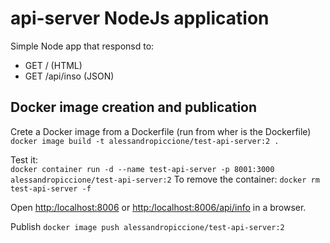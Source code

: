 # api-server NodeJs application

Simple Node app that responsd to:

- GET /  (HTML)
- GET /api/inso  (JSON)

## Docker image creation and publication

Crete a Docker image from a Dockerfile (run from wher is the Dockerfile)  
``docker image build -t alessandropiccione/test-api-server:2 .``

Test it:  
``docker container run -d --name test-api-server -p 8001:3000 alessandropiccione/test-api-server:2``
To remove the container: ``docker rm test-api-server -f``

Open <http:/localhost:8006> or <http:/localhost:8006/api/info> in a browser.  

Publish ``docker image push alessandropiccione/test-api-server:2``  
